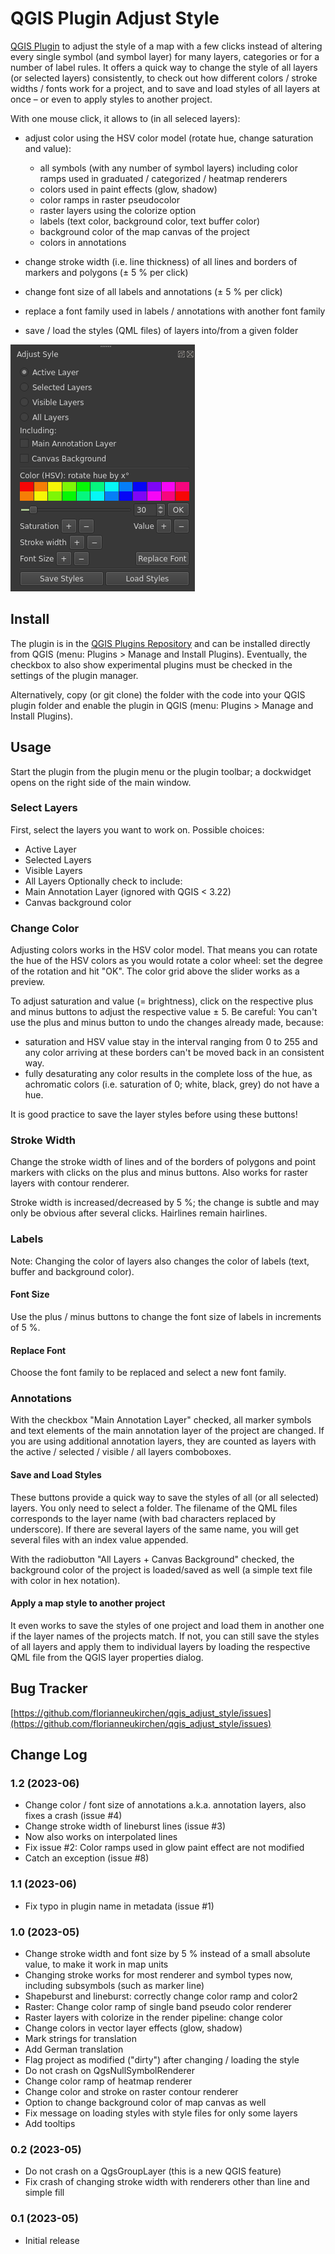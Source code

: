 # QGIS Plugin Adjust Style
[QGIS Plugin](https://plugins.qgis.org/plugins/qgis_adjust_style/) to adjust the style of a map with a few clicks instead of altering every single symbol (and symbol layer) for many layers, categories or for a number of label rules. It offers a quick way to change the style of all layers (or selected layers) consistently, to check out how different colors / stroke widths / fonts work for a project, and to save and load styles of all layers at once – or even to apply styles to another project. 

With one mouse click, it allows to (in all seleced layers): 
- adjust color using the HSV color model (rotate hue, change saturation and value): 
    - all symbols (with any number of symbol layers) including color ramps used in graduated / categorized / heatmap renderers
    - colors used in paint effects (glow, shadow)
    - color ramps in raster pseudocolor
    - raster layers using the colorize option
    - labels (text color, background color, text buffer color)
    - background color of the map canvas of the project
    - colors in annotations

- change stroke width (i.e. line thickness) of all lines and borders of markers and polygons (± 5 % per click)
- change font size of all labels and annotations (± 5 % per click)
- replace a font family used in labels / annotations with another font family
- save / load the styles (QML files) of layers into/from a given folder 

![QGIS plugin adjust style](help/screenshot.png)


## Install

The plugin is in the [QGIS Plugins Repository](https://plugins.qgis.org/plugins/qgis_adjust_style/) and can be installed directly from QGIS (menu: Plugins > Manage and Install Plugins). Eventually, the checkbox to also show experimental plugins must be checked in the settings of the plugin manager.

Alternatively, copy (or git clone) the folder with the code into your QGIS plugin folder and enable the plugin in QGIS (menu: Plugins > Manage and Install Plugins).

## Usage
Start the plugin from the plugin menu or the plugin toolbar; a dockwidget opens on the right side of the main window.

### Select Layers
First, select the layers you want to work on. Possible choices:
- Active Layer
- Selected Layers
- Visible Layers
- All Layers 
Optionally check to include:
- Main Annotation Layer (ignored with QGIS < 3.22)
- Canvas background color

### Change Color
Adjusting colors works in the HSV color model. That means you can rotate the hue of the HSV colors as you would rotate a color wheel: set the degree of the rotation and hit "OK". The color grid above the slider works as a preview.

To adjust saturation and value (= brightness), click on the respective plus and minus buttons to adjust the respective value ± 5. Be careful: You can't use the plus and minus button to undo the changes already made, because: 
- saturation and HSV value stay in the interval ranging from 0 to 255 and any color arriving at these borders can't be moved back in an consistent way. 
- fully desaturating any color results in the complete loss of the hue, as achromatic colors (i.e. saturation of 0; white, black, grey) do not have a hue.

It is good practice to save the layer styles before using these buttons!

### Stroke Width
Change the stroke width of lines and of the borders of polygons and point markers with clicks on the plus and minus buttons. Also works for raster layers with contour renderer.

Stroke width is increased/decreased by 5 %; the change is subtle and may only be obvious after several clicks. Hairlines remain hairlines.

### Labels
Note: Changing the color of layers also changes the color of labels (text, buffer and background color).

#### Font Size
Use the plus / minus buttons to change the font size of labels in increments of 5 %.

#### Replace Font
Choose the font family to be replaced and select a new font family.

### Annotations
With the checkbox "Main Annotation Layer" checked, all marker symbols and text elements of the main annotation layer of the project are changed. If you are using additional annotation layers, they are counted as layers with the active / selected / visible / all layers comboboxes. 

#### Save and Load Styles
These buttons provide a quick way to save the styles of all (or all selected) layers. You only need to select a folder. The filename of the QML files corresponds to the layer name (with bad characters replaced by underscore). If there are several layers of the same name, you will get several files with an index value appended. 

With the radiobutton "All Layers + Canvas Background" checked, the background color of the project is loaded/saved as well (a simple text file with color in hex notation).

#### Apply a map style to another project
It even works to save the styles of one project and load them in another one if the layer names of the projects match. If not, you can still save the styles of all layers and apply them to individual layers by loading the respective QML file from the QGIS layer properties dialog.

## Bug Tracker
[https://github.com/florianneukirchen/qgis_adjust_style/issues](https://github.com/florianneukirchen/qgis_adjust_style/issues)

## Change Log
### 1.2 (2023-06)
- Change color / font size of annotations a.k.a. annotation layers, also fixes a crash (issue #4)
- Change stroke width of lineburst lines (issue #3)
- Now also works on interpolated lines
- Fix issue #2: Color ramps used in glow paint effect are not modified
- Catch an exception (issue #8)
### 1.1 (2023-06)
- Fix typo in plugin name in metadata (issue #1)
### 1.0 (2023-05)
- Change stroke width and font size by 5 % instead of a small absolute value, to make it work in map units
- Changing stroke works for most renderer and symbol types now, including subsymbols (such as marker line)
- Shapeburst and lineburst: correctly change color ramp and color2
- Raster: Change color ramp of single band pseudo color renderer
- Raster layers with colorize in the render pipeline: change color
- Change colors in vector layer effects (glow, shadow)
- Mark strings for translation
- Add German translation
- Flag project as modified ("dirty") after changing / loading the style
- Do not crash on QgsNullSymbolRenderer
- Change color ramp of heatmap renderer
- Change color and stroke on raster contour renderer
- Option to change background color of map canvas as well
- Fix message on loading styles with style files for only some layers
- Add tooltips

### 0.2 (2023-05)
- Do not crash on a QgsGroupLayer (this is a new QGIS feature)
- Fix crash of changing stroke width with renderers other than line and simple fill

### 0.1 (2023-05)
- Initial release


